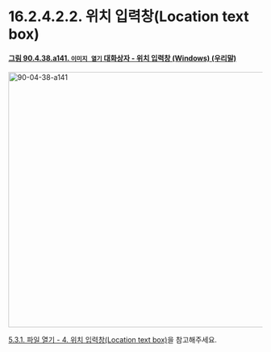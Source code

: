 # 16.2.4.2.2. 위치 입력창(Location text box)

<a id="90-04-38-a141"></a>

#### [그림 90.4.38.a141. `이미지 열기` 대화상자 - 위치 입력창 (Windows) (우리말)](./90-04-0038-open_image.md#90-04-38-a141)
<img width="746" height="506" alt="90-04-38-a141" src="https://github.com/wonder13662/gimp/assets/15767104/48cfaeaa-15aa-494e-afbe-635402e0ade6" />

[5.3.1. 파일 열기 - 4. 위치 입력창(Location text box)](./05-03-01-00-open-file.md#05-03-01-s4)을 참고해주세요.
